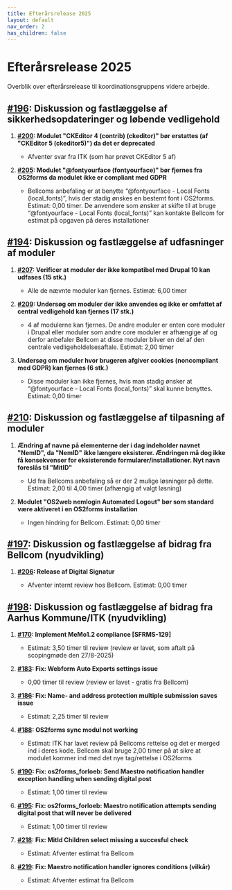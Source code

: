 ```yaml
---
title: Efterårsrelease 2025
layout: default
nav_order: 2
has_children: false
---
```


# Efterårsrelease 2025

Overblik over efterårsrelease til koordinationsgruppens videre arbejde.

## [#196](https://github.com/OS2Forms/os2forms/issues/196): Diskussion og fastlæggelse af sikkerhedsopdateringer og løbende vedligehold

1. **[#200](https://github.com/OS2Forms/os2forms/issues/200): Modulet "CKEditor 4 (contrib) (ckeditor)" bør erstattes (af "CKEditor 5 (ckeditor5)") da det er deprecated**

   * Afventer svar fra ITK (som har prøvet CKEditor 5 af)

2. **[#205](https://github.com/OS2Forms/os2forms/issues/205): Modulet "@fontyourface (fontyourface)" bør fjernes fra OS2forms da modulet ikke er compliant med GDPR**

   * Bellcoms anbefaling er at benytte “@fontyourface - Local Fonts (local\_fonts)”, hvis der stadig ønskes en bestemt font i OS2forms. Estimat: 0,00 timer. De anvendere som ønsker at skifte til at bruge “@fontyourface - Local Fonts (local\_fonts)” kan kontakte Bellcom for estimat på opgaven på deres installationer

## [#194](https://github.com/OS2Forms/os2forms/issues/194): Diskussion og fastlæggelse af udfasninger af moduler

1. **[#207](https://github.com/OS2Forms/os2forms/issues/207): Verificer at moduler der ikke kompatibel med Drupal 10 kan udfases (15 stk.)**

   * Alle de nævnte moduler kan fjernes. Estimat: 6,00 timer

2. **[#209](https://github.com/OS2Forms/os2forms/issues/209): Undersøg om moduler der ikke anvendes og ikke er omfattet af central vedligehold kan fjernes (17 stk.)**

   * 4 af modulerne kan fjernes. De andre moduler er enten core moduler i Drupal eller moduler som andre core moduler er afhængige af og derfor anbefaler Bellcom at disse moduler bliver en del af den centrale vedligeholdelsesaftale. Estimat: 2,00 timer

3. **Undersøg om moduler hvor brugeren afgiver cookies (noncompliant med GDPR) kan fjernes (6 stk.)**

   * Disse moduler kan ikke fjernes, hvis man stadig ønsker at “@fontyourface - Local Fonts (local\_fonts)” skal kunne benyttes. Estimat: 0,00 timer

## [#210](https://github.com/OS2Forms/os2forms/issues/210): Diskussion og fastlæggelse af tilpasning af moduler

1. **Ændring af navne på elementerne der i dag indeholder navnet "NemID", da "NemID" ikke længere eksisterer. Ændringen må dog ikke få konsekvenser for eksisterende formularer/installationer. Nyt navn foreslås til "MitID"**

   * Ud fra Bellcoms anbefaling så er der 2 mulige løsninger på dette. Estimat: 2,00 til 4,00 timer (afhængig af valgt løsning)

2. **Modulet "OS2web nemlogin Automated Logout" bør som standard være aktiveret i en OS2forms installation**

   * Ingen hindring for Bellcom. Estimat: 0,00 timer

## [#197](https://github.com/OS2Forms/os2forms/issues/197): Diskussion og fastlæggelse af bidrag fra Bellcom (nyudvikling)

1. **[#206](https://github.com/OS2Forms/os2forms/issues/206): Release af Digital Signatur**

   * Afventer internt review hos Bellcom. Estimat: 0,00 timer

## [#198](https://github.com/OS2Forms/os2forms/issues/198): Diskussion og fastlæggelse af bidrag fra Aarhus Kommune/ITK (nyudvikling)

1. **[#170](https://github.com/OS2Forms/os2forms/issues/170): Implement MeMo1.2 compliance \[SFRMS-129]**

   * Estimat: 3,50 timer til review (review er lavet, som aftalt på scopingmøde den 27/8-2025)

2. **[#183](https://github.com/OS2Forms/os2forms/issues/183): Fix: Webform Auto Exports settings issue**

   * 0,00 timer til review (review er lavet - gratis fra Bellcom)

3. **[#186](https://github.com/OS2Forms/os2forms/issues/186): Fix: Name- and address protection multiple submission saves issue**

   * Estimat: 2,25 timer til review

4. **[#188](https://github.com/OS2Forms/os2forms/issues/188): OS2forms sync modul not working**

   * Estimat: ITK har lavet review på Bellcoms rettelse og det er merged ind i deres kode. Bellcom skal bruge 2,00 timer på at sikre at modulet kommer ind med det nye tag/rettelse i OS2forms

5. **[#190](https://github.com/OS2Forms/os2forms/issues/190): Fix: os2forms\_forloeb: Send Maestro notification handler exception handling when sending digital post**

   * Estimat: 1,00 timer til review

6. **[#195](https://github.com/OS2Forms/os2forms/issues/195): Fix: os2forms\_forloeb: Maestro notification attempts sending digital post that will never be delivered**

   * Estimat: 1,00 timer til review

7. **[#218](https://github.com/OS2Forms/os2forms/issues/218): Fix: MitId Children select missing a succesful check**

   * Estimat: Afventer estimat fra Bellcom

8. **[#219](https://github.com/OS2Forms/os2forms/issues/219): Fix: Maestro notification handler ignores conditions (vilkår)**

   * Estimat: Afventer estimat fra Bellcom
